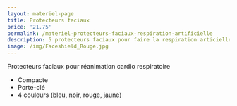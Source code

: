 ```yaml
---
layout: materiel-page
title: Protecteurs faciaux
price: '21.75'
permalink: /materiel-protecteurs-faciaux-respiration-artificielle
description: 5 protecteurs faciaux pour faire la respiration articielle
image: /img/Faceshield_Rouge.jpg
---
```

Protecteurs faciaux pour réanimation cardio respiratoire

* Compacte 
* Porte-clé
* 4 couleurs (bleu, noir, rouge, jaune)
